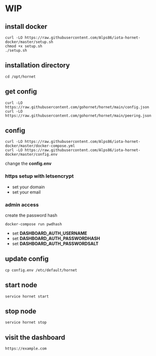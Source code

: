 # WIP

## install docker
```console
curl -LO https://raw.githubusercontent.com/Alps86/iota-hornet-docker/master/setup.sh
chmod +x setup.sh
./setup.sh
```

## installation directory
```console
cd /opt/hornet
```

## get config
```console
curl -LO https://raw.githubusercontent.com/gohornet/hornet/main/config.json
curl -LO https://raw.githubusercontent.com/gohornet/hornet/main/peering.json
```

## config
```console
curl -LO https://raw.githubusercontent.com/Alps86/iota-hornet-docker/master/docker-compose.yml
curl -LO https://raw.githubusercontent.com/Alps86/iota-hornet-docker/master/config.env
```

change the **config.env**

### https setup with letsencrypt
* set your domain
* set your email

### admin access
create the password hash
```console
docker-compose run pwdhash
```

* set **DASHBOARD_AUTH_USERNAME**
* set **DASHBOARD_AUTH_PASSWORDHASH**
* set **DASHBOARD_AUTH_PASSWORDSALT**

## update config
```console
cp config.env /etc/default/hornet
```

## start node
```console
service hornet start
```

## stop node
```console
service hornet stop
```

## visit the dashboard
```console
https://example.com
```
